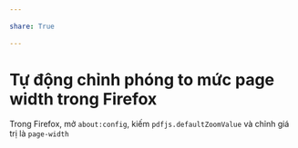 ---  
share: True  
---  
# Tự động chỉnh phóng to mức page width trong Firefox  
Trong Firefox, mở `about:config`, kiếm `pdfjs.defaultZoomValue` và chỉnh giá trị là `page-width`